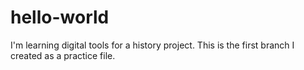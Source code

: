 # hello-world
I'm learning digital tools for a history project.
This is the first branch I created as a practice file.
